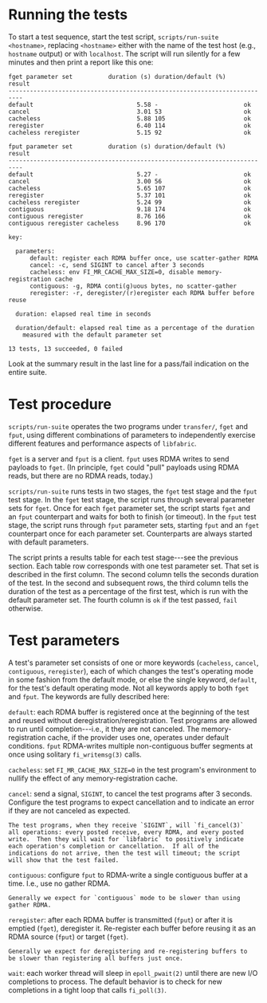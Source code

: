 # Running the tests

To start a test sequence, start the test script,
`scripts/run-suite <hostname>`, replacing `<hostname>` either with the
name of the test host (e.g., `hostname` output) or with `localhost`.
The script will run silently for a few minutes and then print a report
like this one:

```
fget parameter set          duration (s) duration/default (%)     result
--------------------------------------------------------------------------
default                             5.58 -                        ok
cancel                              3.01 53                       ok
cacheless                           5.88 105                      ok
reregister                          6.40 114                      ok
cacheless reregister                5.15 92                       ok

fput parameter set          duration (s) duration/default (%)     result
--------------------------------------------------------------------------
default                             5.27 -                        ok
cancel                              3.00 56                       ok
cacheless                           5.65 107                      ok
reregister                          5.37 101                      ok
cacheless reregister                5.24 99                       ok
contiguous                          9.18 174                      ok
contiguous reregister               8.76 166                      ok
contiguous reregister cacheless     8.96 170                      ok

key:

  parameters:
      default: register each RDMA buffer once, use scatter-gather RDMA
      cancel: -c, send SIGINT to cancel after 3 seconds
      cacheless: env FI_MR_CACHE_MAX_SIZE=0, disable memory-registration cache
      contiguous: -g, RDMA conti(g)uous bytes, no scatter-gather
      reregister: -r, deregister/(r)eregister each RDMA buffer before reuse

  duration: elapsed real time in seconds

  duration/default: elapsed real time as a percentage of the duration
    measured with the default parameter set

13 tests, 13 succeeded, 0 failed
```

Look at the summary result in the last line for a
pass/fail indication on the entire suite.
 
# Test procedure

`scripts/run-suite` operates the two programs under `transfer/`, `fget`
and `fput`, using different combinations of parameters to independently
exercise different features and performance aspects of `libfabric`.

`fget` is a server and `fput` is a client.  `fput` uses RDMA writes
to send payloads to `fget`.  (In principle, `fget` could "pull" payloads
using RDMA reads, but there are no RDMA reads, today.)

`scripts/run-suite` runs tests in two stages, the `fget` test stage and
the `fput` test stage.  In the `fget` test stage, the script runs through
several parameter sets for `fget`.  Once for each `fget` parameter set,
the script starts `fget` and an `fput` counterpart and waits for both to
finish (or timeout).  In the `fput` test stage, the script runs through
`fput` parameter sets, starting `fput` and an `fget` counterpart once
for each parameter set.  Counterparts are always started with default
parameters.

The script prints a results table for each test stage---see the previous
section.  Each table row corresponds with one test parameter set.
That set is described in the first column.  The second column tells the
seconds duration of the test.  In the second and subsequent rows, the
third column tells the duration of the test as a percentage of the first
test, which is run with the default parameter set.  The fourth column is
`ok` if the test passed, `fail` otherwise.

# Test parameters

A test's parameter set consists of one or more keywords (`cacheless`,
`cancel`, `contiguous`, `reregister`), each of which changes the
test's operating mode in some fashion from the default mode, or else
the single keyword, `default`, for the test's default operating mode.
Not all keywords apply to both `fget` and `fput`.  The keywords are
fully described here:

`default`: each RDMA buffer is registered once at the beginning of
    the test and reused without deregistration/reregistration.  Test
    programs are allowed to run until completion---i.e., it they are
    not canceled.  The memory-registration cache, if the provider
    uses one, operates under default conditions. `fput` RDMA-writes
    multiple non-contiguous buffer segments at once using solitary
    `fi_writemsg(3)` calls.

`cacheless`: set `FI_MR_CACHE_MAX_SIZE=0` in the test program's
    environment to nullify the effect of any memory-registration cache.

`cancel`: send a signal, `SIGINT`, to cancel the test programs after 3
    seconds.  Configure the test programs to expect cancellation and to
    indicate an error if they are not canceled as expected.

    The test programs, when they receive `SIGINT`, will `fi_cancel(3)`
    all operations: every posted receive, every RDMA, and every posted
    write.  Then they will wait for `libfabric` to positively indicate
    each operation's completion or cancellation.  If all of the
    indications do not arrive, then the test will timeout; the script
    will show that the test failed.

`contiguous`: configure `fput` to RDMA-write a single contiguous buffer
    at a time.  I.e., use no gather RDMA.

    Generally we expect for `contiguous` mode to be slower than using
    gather RDMA.

`reregister`: after each RDMA buffer is transmitted (`fput`) or after it is
    emptied (`fget`), deregister it.  Re-register each buffer before reusing
    it as an RDMA source (`fput`) or target (`fget`).
    
    Generally we expect for deregistering and re-registering buffers to
    be slower than registering all buffers just once.

`wait`: each worker thread will sleep in `epoll_pwait(2)` until there
    are new I/O completions to process.  The default behavior is to check
    for new completions in a tight loop that calls `fi_poll(3)`.
